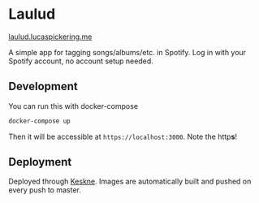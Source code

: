 # Laulud

[laulud.lucaspickering.me](https://laulud.lucaspickering.me/)

A simple app for tagging songs/albums/etc. in Spotify. Log in with your Spotify account, no account setup needed.

## Development

You can run this with docker-compose

```sh
docker-compose up
```

Then it will be accessible at `https://localhost:3000`. Note the http**s**!

## Deployment

Deployed through [Keskne](https://github.com/LucasPickering/keskne). Images are automatically built and pushed on every push to master.
